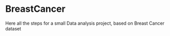 # BreastCancer
Here all the steps for a small Data analysis project, based on Breast Cancer dataset
